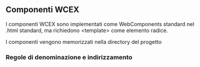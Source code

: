 <!--DESC: {"icon":"explore"} -->

## Componenti WCEX

I componenti WCEX sono implementati come WebComponents standard nel .html standard, ma richiedono <template\> come elemento radice.

I componenti vengono memorizzati nella directory del progetto

### Regole di denominazione e indirizzamento


